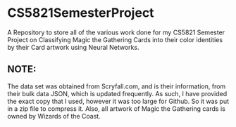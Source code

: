 # CS5821SemesterProject
A Repository to store all of the various work done for my CS5821 Semester Project on Classifying Magic the Gathering Cards into their color identities by their Card artwork using Neural Networks.
## NOTE:
The data set was obtained from Scryfall.com, and is their information, from their bulk data JSON, which is updated frequently. As such, I have provided the exact copy that I used, however it was too large for Github. So it was put in a zip file to compress it. Also, all artwork of Magic the Gathering cards is owned by Wizards of the Coast.